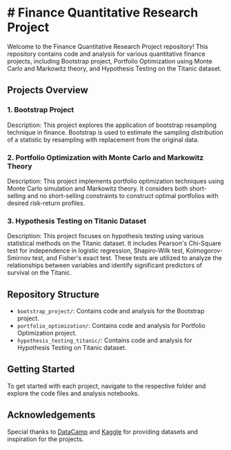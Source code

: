 # # Finance Quantitative Research Project

Welcome to the Finance Quantitative Research Project repository! This repository contains code and analysis for various quantitative finance projects, including Bootstrap project, Portfolio Optimization using Monte Carlo and Markowitz theory, and Hypothesis Testing on the Titanic dataset.

## Projects Overview

### 1. Bootstrap Project
Description: This project explores the application of bootstrap resampling technique in finance. Bootstrap is used to estimate the sampling distribution of a statistic by resampling with replacement from the original data.

### 2. Portfolio Optimization with Monte Carlo and Markowitz Theory
Description: This project implements portfolio optimization techniques using Monte Carlo simulation and Markowitz theory. It considers both short-selling and no short-selling constraints to construct optimal portfolios with desired risk-return profiles.

### 3. Hypothesis Testing on Titanic Dataset
Description: This project focuses on hypothesis testing using various statistical methods on the Titanic dataset. It includes Pearson's Chi-Square test for independence in logistic regression, Shapiro-Wilk test, Kolmogorov-Smirnov test, and Fisher's exact test. These tests are utilized to analyze the relationships between variables and identify significant predictors of survival on the Titanic. 

## Repository Structure

- `bootstrap_project/`: Contains code and analysis for the Bootstrap project.
- `portfolio_optimization/`: Contains code and analysis for Portfolio Optimization project.
- `hypothesis_testing_titanic/`: Contains code and analysis for Hypothesis Testing on Titanic dataset.

## Getting Started

To get started with each project, navigate to the respective folder and explore the code files and analysis notebooks.


## Acknowledgements

Special thanks to [DataCamp](https://www.datacamp.com/) and [Kaggle](https://www.kaggle.com/) for providing datasets and inspiration for the projects.

